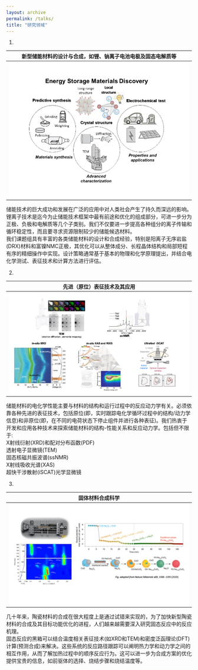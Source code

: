 ```yaml
---
layout: archive
permalink: /talks/
title: "研究领域"
---
```


1. 

|新型储能材料的设计与合成，如锂、钠离子电池电极及固态电解质等|
|:-------:|
|![ESMD.png](/images/ESMD.png)|

   储能技术的巨大成功和发展在广泛的应用中对人类社会产生了持久而深远的影响。锂离子技术是迄今为止储能技术框架中最有前途和优化的组成部分，可进一步分为正极、负极和电解质等几个子类别。我们不仅要进一步提高各种组分的离子传输和循环稳定性，而且要寻求资源限制较少的储能候选材料。<br>
   我们课题组具有丰富的各类储能材料的设计和合成经验，特别是阳离子无序岩盐(DRX)材料和富镍NMC正极，其优化可以从整体成分、长程晶体结构和局部短程有序的精细操作中实现。设计策略通常基于基本的物理和化学原理提出，并结合电化学测试、表征技术和计算方法进行评估。
   
2. 

|先进（原位）表征技术及其应用 |
|:-------:|
|![characterization.jpg](/images/characterization.jpg)|

储能材料的电化学性能主要与材料的结构和运行过程中的反应动力学有关。必须依靠各种先进的表征技术，包括原位(即，实时跟踪电化学循环过程中的结构/动力学信息)和非原位(即，在不同的电荷状态下停止组件并进行各种表征)。我们热衷于开发和应用各种技术来探索储能材料的结构-性能关系和反应动力学。包括但不限于:<br>
X射线衍射(XRD)和配对分布函数(PDF)<br>
透射电子显微镜(TEM)<br>
固态核磁共振波谱(ssNMR)<br>
X射线吸收光谱(XAS)<br>
超快干涉散射(iSCAT)光学显微镜

3.

| 固体材料合成科学|
|:-------:|
|![synthesis.jpg](/images/synthesis.jpg)|

几十年来，陶瓷材料的合成在很大程度上是通过试错来实现的，为了加快新型陶瓷材料的合成及其目标功能优化的进程，人们越来越需要深入研究固态反应中的反应机理。<br>
固态反应的黑箱可以结合温度相关表征技术(如XRD和TEM)和密度泛函理论(DFT)计算(预测合成)来解决。这些系统的反应路径跟踪可以阐明热力学和动力学之间的相互作用，从而了解加热过程中的顺序反应行为。这可以进一步为合成方案的优化提供宝贵的信息，如前驱体的选择、烧结步骤和烧结温度等。









